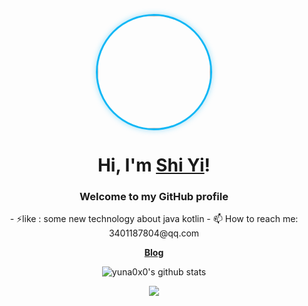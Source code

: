 <p align="center">
<a href="http://reblog.shinyio.uk">
  <img 
    src="https://avatars.githubusercontent.com/u/141152739?v=4" 
    width="180" 
    style="
      display: block;
      border-radius: 50%;
      border: 3px solid #12b7f5;
      box-shadow: 0 0 10px rgba(18, 183, 245, 0.4);
      transition: transform 0.2s ease;
    "
    onmouseover="this.style.transform='scale(1.05)'"
    onmouseout="this.style.transform='scale(1)'"
  />
</a>
</p>

<h1 align="center">Hi, I'm <a href="https://blog.shiyio.uk">Shi Yi</a>!</h1>

<h3 align="center">Welcome to my GitHub profile </h3>

<p align="center">
- ⚡like : some new technology about java kotlin
- 📫 How to reach me: 3401187804@qq.com
</p>

<p align="center">
  <strong><a href="https://blog.shiyio.uk">Blog</a></strong>
</p>

<p align="center">
<a ><img src="https://github-readme-stats.vercel.app/api?username=ShiYioo&hide_border=true&show_icons=true" alt="yuna0x0's github stats"></a>
</p>

<p align="center">
<img  src="https://github-readme-stats.vercel.app/api/top-langs/?username=ShiYioo&layout=compact">    
</p>






